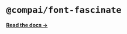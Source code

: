 # `@compai/font-fascinate`

[**Read the docs &rarr;**](https://components.ai/docs/typefaces/fascinate)
